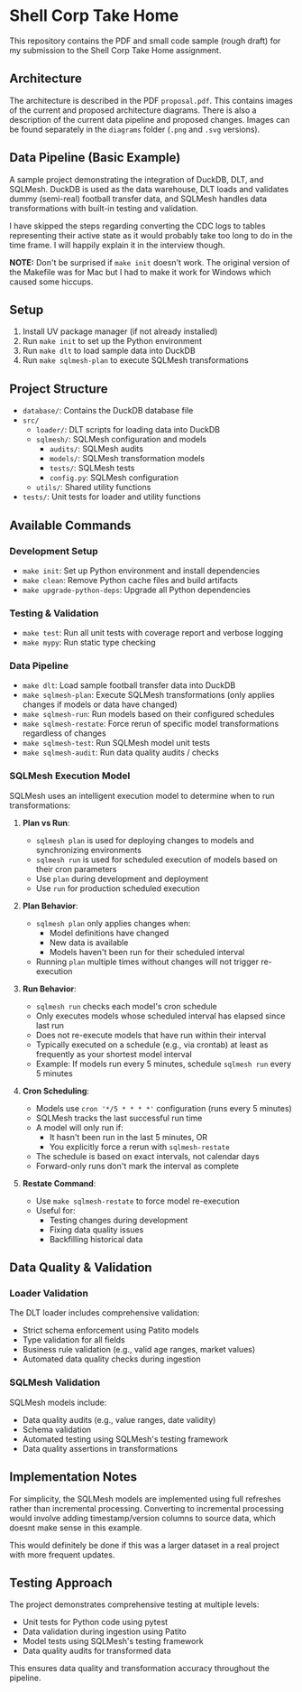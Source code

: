 # Shell Corp Take Home

This repository contains the PDF and small code sample (rough draft) for my submission to the Shell Corp Take Home assignment.

## Architecture

The architecture is described in the PDF `proposal.pdf`. This contains images of the current and proposed architecture diagrams. There is also a description of the current data pipeline and proposed changes. Images can be found separately in the `diagrams` folder (`.png` and `.svg` versions).

## Data Pipeline (Basic Example)

A sample project demonstrating the integration of DuckDB, DLT, and SQLMesh. 
DuckDB is used as the data warehouse, DLT loads and validates dummy (semi-real) football transfer data, and SQLMesh handles data transformations with built-in testing and validation.

I have skipped the steps regarding converting the CDC logs to tables representing their active state as it would probably take too long to do in the time frame. I will happily explain it in the interview though.

**NOTE:** Don't be surprised if `make init` doesn't work. The original version of the Makefile was for Mac but I had to make it work for Windows which caused some hiccups.

## Setup

1. Install UV package manager (if not already installed)
2. Run `make init` to set up the Python environment
3. Run `make dlt` to load sample data into DuckDB
4. Run `make sqlmesh-plan` to execute SQLMesh transformations

## Project Structure

- `database/`: Contains the DuckDB database file
- `src/`
  - `loader/`: DLT scripts for loading data into DuckDB
  - `sqlmesh/`: SQLMesh configuration and models
    - `audits/`: SQLMesh audits
    - `models/`: SQLMesh transformation models
    - `tests/`: SQLMesh tests
    - `config.py`: SQLMesh configuration
  - `utils/`: Shared utility functions
- `tests/`: Unit tests for loader and utility functions

## Available Commands

### Development Setup
- `make init`: Set up Python environment and install dependencies
- `make clean`: Remove Python cache files and build artifacts
- `make upgrade-python-deps`: Upgrade all Python dependencies

### Testing & Validation
- `make test`: Run all unit tests with coverage report and verbose logging
- `make mypy`: Run static type checking

### Data Pipeline
- `make dlt`: Load sample football transfer data into DuckDB
- `make sqlmesh-plan`: Execute SQLMesh transformations (only applies changes if models or data have changed)
- `make sqlmesh-run`: Run models based on their configured schedules
- `make sqlmesh-restate`: Force rerun of specific model transformations regardless of changes
- `make sqlmesh-test`: Run SQLMesh model unit tests
- `make sqlmesh-audit`: Run data quality audits / checks

### SQLMesh Execution Model

SQLMesh uses an intelligent execution model to determine when to run transformations:

1. **Plan vs Run**:
   - `sqlmesh plan` is used for deploying changes to models and synchronizing environments
   - `sqlmesh run` is used for scheduled execution of models based on their cron parameters
   - Use `plan` during development and deployment
   - Use `run` for production scheduled execution

2. **Plan Behavior**:
   - `sqlmesh plan` only applies changes when:
     - Model definitions have changed
     - New data is available
     - Models haven't been run for their scheduled interval
   - Running `plan` multiple times without changes will not trigger re-execution

3. **Run Behavior**:
   - `sqlmesh run` checks each model's cron schedule
   - Only executes models whose scheduled interval has elapsed since last run
   - Does not re-execute models that have run within their interval
   - Typically executed on a schedule (e.g., via crontab) at least as frequently as your shortest model interval
   - Example: If models run every 5 minutes, schedule `sqlmesh run` every 5 minutes

4. **Cron Scheduling**:
   - Models use `cron '*/5 * * * *'` configuration (runs every 5 minutes)
   - SQLMesh tracks the last successful run time
   - A model will only run if:
     - It hasn't been run in the last 5 minutes, OR
     - You explicitly force a rerun with `sqlmesh-restate`
   - The schedule is based on exact intervals, not calendar days
   - Forward-only runs don't mark the interval as complete

5. **Restate Command**:
   - Use `make sqlmesh-restate` to force model re-execution
   - Useful for:
     - Testing changes during development
     - Fixing data quality issues
     - Backfilling historical data

## Data Quality & Validation

### Loader Validation
The DLT loader includes comprehensive validation:
- Strict schema enforcement using Patito models
- Type validation for all fields
- Business rule validation (e.g., valid age ranges, market values)
- Automated data quality checks during ingestion

### SQLMesh Validation
SQLMesh models include:
- Data quality audits (e.g., value ranges, date validity)
- Schema validation
- Automated testing using SQLMesh's testing framework
- Data quality assertions in transformations

## Implementation Notes

For simplicity, the SQLMesh models are implemented using full refreshes rather than incremental processing. Converting to incremental processing would involve adding timestamp/version columns to source data, which doesnt make sense in this example.

This would definitely be done if this was a larger dataset in a real project with more frequent updates.

## Testing Approach

The project demonstrates comprehensive testing at multiple levels:
- Unit tests for Python code using pytest
- Data validation during ingestion using Patito
- Model tests using SQLMesh's testing framework
- Data quality audits for transformed data

This ensures data quality and transformation accuracy throughout the pipeline.
